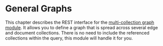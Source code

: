 General Graphs
==============

This chapter describes the REST interface for the [multi-collection graph module](../Graphs/README.md).
It allows you to define a graph that is spread across several edge and document collections.
There is no need to include the referenced collections within the query, this module will handle it for you.
